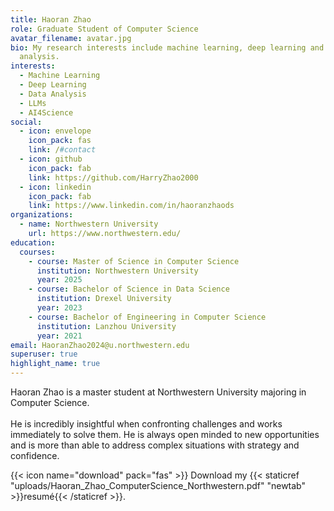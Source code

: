 ```yaml
---
title: Haoran Zhao
role: Graduate Student of Computer Science
avatar_filename: avatar.jpg
bio: My research interests include machine learning, deep learning and data
  analysis.
interests:
  - Machine Learning
  - Deep Learning
  - Data Analysis
  - LLMs
  - AI4Science
social:
  - icon: envelope
    icon_pack: fas
    link: /#contact
  - icon: github
    icon_pack: fab
    link: https://github.com/HarryZhao2000
  - icon: linkedin
    icon_pack: fab
    link: https://www.linkedin.com/in/haoranzhaods
organizations:
  - name: Northwestern University
    url: https://www.northwestern.edu/
education:
  courses:
    - course: Master of Science in Computer Science
      institution: Northwestern University
      year: 2025
    - course: Bachelor of Science in Data Science
      institution: Drexel University
      year: 2023
    - course: Bachelor of Engineering in Computer Science
      institution: Lanzhou University
      year: 2021
email: HaoranZhao2024@u.northwestern.edu
superuser: true
highlight_name: true
---
```

Haoran Zhao is a master student at Northwestern University majoring in Computer Science.\
\
He is incredibly insightful when confronting challenges and works immediately to solve them. He is always open minded to new opportunities and is more than able to address complex situations with strategy and confidence.

{{< icon name="download" pack="fas" >}} Download my {{< staticref "uploads/Haoran_Zhao_ComputerScience_Northwestern.pdf" "newtab" >}}resumé{{< /staticref >}}.